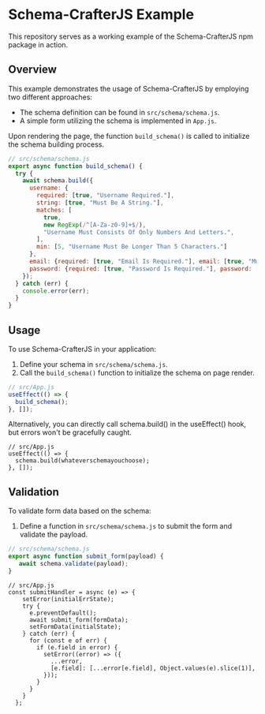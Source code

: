 # Schema-CrafterJS Example

This repository serves as a working example of the Schema-CrafterJS npm package in action.

## Overview

This example demonstrates the usage of Schema-CrafterJS by employing two different approaches:

- The schema definition can be found in `src/schema/schema.js`.
- A simple form utilizing the schema is implemented in `App.js`.

Upon rendering the page, the function `build_schema()` is called to initialize the schema building process.

```javascript
// src/schema/schema.js
export async function build_schema() {
  try {
    await schema.build({
      username: {
        required: [true, "Username Required."],
        string: [true, "Must Be A String."],
        matches: [
          true,
          new RegExp(/^[A-Za-z0-9]+$/),
          "Username Must Consists Of Only Numbers And Letters.",
        ],
        min: [5, "Username Must Be Longer Than 5 Characters."]
      },
      email: {required: [true, "Email Is Required."], email: [true, "Must Be A Valid Email."]},
      password: {required: [true, "Password Is Required."], password: [true, "Must Contain A Number, Uppercase Letter, and Lowercase Letter."]},
    });
  } catch (err) {
    console.error(err);
  }
}
```

## Usage

To use Schema-CrafterJS in your application:

1. Define your schema in `src/schema/schema.js`.
2. Call the `build_schema()` function to initialize the schema on page render.

```javascript
// src/App.js
useEffect(() => {
  build_schema();
}, []);
```
Alternatively, you can directly call schema.build() in the useEffect() hook, but errors won't be gracefully caught.

```
// src/App.js
useEffect(() => {
  schema.build(whateverschemayouchoose);
}, []);
```

## Validation

To validate form data based on the schema:

1. Define a function in `src/schema/schema.js` to submit the form and validate the payload.

```javascript
// src/schema/schema.js
export async function submit_form(payload) {
   await schema.validate(payload);
}
```
```
// src/App.js
const submitHandler = async (e) => {
    setError(initialErrState);
    try {
      e.preventDefault();
      await submit_form(formData);
      setFormData(initialState);
    } catch (err) {
      for (const e of err) {
        if (e.field in error) {
          setError((error) => ({
            ...error,
            [e.field]: [...error[e.field], Object.values(e).slice(1)],
          }));
        }
      }
    }
  };
```